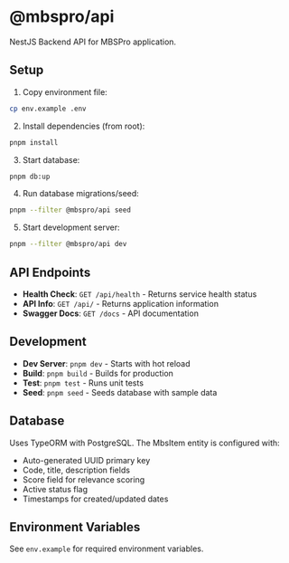 # @mbspro/api

NestJS Backend API for MBSPro application.

## Setup

1. Copy environment file:
```bash
cp env.example .env
```

2. Install dependencies (from root):
```bash
pnpm install
```

3. Start database:
```bash
pnpm db:up
```

4. Run database migrations/seed:
```bash
pnpm --filter @mbspro/api seed
```

5. Start development server:
```bash
pnpm --filter @mbspro/api dev
```

## API Endpoints

- **Health Check**: `GET /api/health` - Returns service health status
- **API Info**: `GET /api/` - Returns application information
- **Swagger Docs**: `GET /docs` - API documentation

## Development

- **Dev Server**: `pnpm dev` - Starts with hot reload
- **Build**: `pnpm build` - Builds for production
- **Test**: `pnpm test` - Runs unit tests
- **Seed**: `pnpm seed` - Seeds database with sample data

## Database

Uses TypeORM with PostgreSQL. The MbsItem entity is configured with:
- Auto-generated UUID primary key
- Code, title, description fields
- Score field for relevance scoring
- Active status flag
- Timestamps for created/updated dates

## Environment Variables

See `env.example` for required environment variables.
